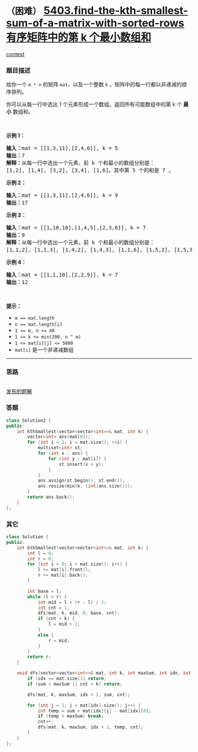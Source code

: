 # `（困难）` [5403.find-the-kth-smallest-sum-of-a-matrix-with-sorted-rows 有序矩阵中的第 k 个最小数组和](https://leetcode-cn.com/problems/find-the-kth-smallest-sum-of-a-matrix-with-sorted-rows/)

[contest](https://leetcode-cn.com/contest/weekly-contest-187/problems/find-the-kth-smallest-sum-of-a-matrix-with-sorted-rows/)

### 题目描述
<p>给你一个 <code>m&nbsp;* n</code> 的矩阵 <code>mat</code>，以及一个整数 <code>k</code> ，矩阵中的每一行都以非递减的顺序排列。</p>

<p>你可以从每一行中选出 1 个元素形成一个数组。返回所有可能数组中的第 k 个 <strong>最小</strong> 数组和。</p>

<p>&nbsp;</p>

<p><strong>示例 1：</strong></p>

<pre><strong>输入：</strong>mat = [[1,3,11],[2,4,6]], k = 5
<strong>输出：</strong>7
<strong>解释：</strong>从每一行中选出一个元素，前 k 个和最小的数组分别是：
[1,2], [1,4], [3,2], [3,4], [1,6]。其中第 5 个的和是 7 。  </pre>

<p><strong>示例 2：</strong></p>

<pre><strong>输入：</strong>mat = [[1,3,11],[2,4,6]], k = 9
<strong>输出：</strong>17
</pre>

<p><strong>示例 3：</strong></p>

<pre><strong>输入：</strong>mat = [[1,10,10],[1,4,5],[2,3,6]], k = 7
<strong>输出：</strong>9
<strong>解释：</strong>从每一行中选出一个元素，前 k 个和最小的数组分别是：
[1,1,2], [1,1,3], [1,4,2], [1,4,3], [1,1,6], [1,5,2], [1,5,3]。其中第 7 个的和是 9 。 
</pre>

<p><strong>示例 4：</strong></p>

<pre><strong>输入：</strong>mat = [[1,1,10],[2,2,9]], k = 7
<strong>输出：</strong>12
</pre>

<p>&nbsp;</p>

<p><strong>提示：</strong></p>

<ul>
	<li><code>m == mat.length</code></li>
	<li><code>n == mat.length[i]</code></li>
	<li><code>1 <= m, n <= 40</code></li>
	<li><code>1 <= k <= min(200, n ^&nbsp;m)</code></li>
	<li><code>1 <= mat[i][j] <= 5000</code></li>
	<li><code>mat[i]</code> 是一个非递减数组</li>
</ul>


---
### 思路
```
```

[发布的题解](https://leetcode-cn.com/problems/find-the-kth-smallest-sum-of-a-matrix-with-sorted-rows/solution/find-the-kth-smallest-sum-of-a-matrix-by-ikaruga/)

### 答题
``` C++
class Solution2 {
public:
    int kthSmallest(vector<vector<int>>& mat, int k) {
        vector<int> ans(mat[0]);
        for (int i = 1; i < mat.size(); ++i) {
            multiset<int> st;
            for (int x : ans) {
                for (int y : mat[i]) {
                    st.insert(x + y);
                }
            }
            ans.assign(st.begin(), st.end());
            ans.resize(min(k, (int)ans.size()));
        }
        return ans.back();
    }
};
```


### 其它
``` C++
class Solution {
public:
    int kthSmallest(vector<vector<int>>& mat, int k) {
        int l = 0;
        int r = 0;
        for (int i = 0; i < mat.size(); i++) {
            l += mat[i].front();
            r += mat[i].back();
        }

        int base = l;
        while (l < r) {
            int mid = l + (r - l) / 2;
            int cnt = 1;
            dfs(mat, k, mid, 0, base, cnt);
            if (cnt < k) {
                l = mid + 1;
            }
            else {
                r = mid;
            }
        }
        return r;
    }

    void dfs(vector<vector<int>>& mat, int k, int maxSum, int idx, int sum, int& cnt) {
        if (idx == mat.size()) return;
        if (sum > maxSum || cnt > k) return;

        dfs(mat, k, maxSum, idx + 1, sum, cnt);

        for (int j = 1; j < mat[idx].size(); j++) {
            int temp = sum + mat[idx][j] - mat[idx][0];
            if (temp > maxSum) break;
            cnt++;
            dfs(mat, k, maxSum, idx + 1, temp, cnt);
        }
    }
};
```


